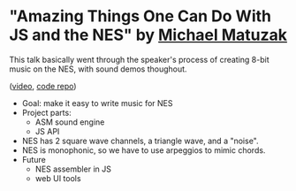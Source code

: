 # "Amazing Things One Can Do With JS and the NES" by [Michael Matuzak](https://twitter.com/mmatuzak)

This talk basically went through the speaker's process of creating 8-bit music on the NES, with sound demos thoughout.

([video](https://www.youtube.com/watch?v=NiOW-swy2Ys), [code repo](https://github.com/emkay/nesly-sound))

* Goal: make it easy to write music for NES
* Project parts:
  * ASM sound engine
  * JS API
* NES has 2 square wave channels, a triangle wave, and a "noise".
* NES is monophonic, so we have to use arpeggios to mimic chords.
* Future
  * NES assembler in JS
  * web UI tools
